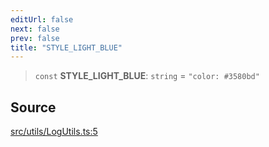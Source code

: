 ```yaml
---
editUrl: false
next: false
prev: false
title: "STYLE_LIGHT_BLUE"
---
```


> `const` **STYLE\_LIGHT\_BLUE**: `string` = `"color: #3580bd"`

## Source

[src/utils/LogUtils.ts:5](https://github.com/relishinc/dill-pixel/blob/543438455c9a47928084300159416186c2aa1095/src/utils/LogUtils.ts#L5)
